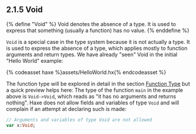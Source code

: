## 2.1.5 Void

{% define "Void" %}
Void denotes the absence of a type. It is used to express that something (usually a function) has no value.
{% enddefine %}

`Void` is a special case in the type system because it is not actually a type. It is used to express the absence of a type, which applies mostly to function arguments and return types.
We have already "seen" Void in the initial "Hello World" example:

{% codeasset haxe %}assets/HelloWorld.hx{% endcodeasset %}

The function type will be explored in detail in the section [Function Type](types-function.md) but a quick preview helps here: The type of the function `main` in the example above is `Void->Void`, which reads as "it has no arguments and returns nothing".
Haxe does not allow fields and variables of type `Void` and will complain if an attempt at declaring such is made:

```haxe
// Arguments and variables of type Void are not allowed
var x:Void;
```
